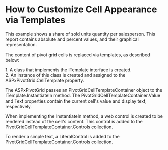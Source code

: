 # How to Customize Cell Appearance via Templates


<p>This example shows a share of sold units quantity per salesperson. This report contains absolute and percent values, and their graphical representation. </p><p>The content of pivot grid cells is replaced via templates, as described below: </p><p>1. A class that implements the ITemplate interface is created.<br />
2. An instance of this class is created and assigned to the ASPxPivotGrid.CellTemplate property.</p><p>The ASPxPivotGrid passes an PivotGridCellTemplateContainer object to the ITemplate.InstantiateIn method. The PivotGridCellTemplateContainer.Value and Text properties contain the current cell's value and display text, respectively. </p><p>When implementing the InstantiateIn method, a web control is created to be rendered instead of the cell's content. This control is added to the PivotGridCellTemplateContainer.Controls collection. </p><p>To render a simple text, a LiteralControl is added to the PivotGridCellTemplateContainer.Controls collection.</p>

<br/>


